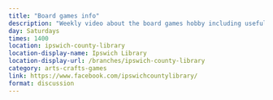 ```yaml
---
title: "Board games info"
description: "Weekly video about the board games hobby including useful websites, help with games, playing online and print-and-plays. Find us on our Facebook page every Saturday."
day: Saturdays
times: 1400
location: ipswich-county-library
location-display-name: Ipswich Library
location-display-url: /branches/ipswich-county-library
category: arts-crafts-games
link: https://www.facebook.com/ipswichcountylibrary/
format: discussion
---
```

